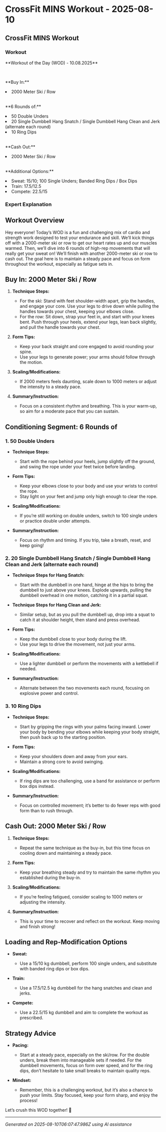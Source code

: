 # CrossFit MINS Workout - 2025-08-10

## CrossFit MINS Workout

### Workout
<p class="mb-2">**Workout of the Day (WOD) - 10.08.2025**</p><br><p class="mb-2">**Buy In:**</p><li class="ml-4">2000 Meter Ski / Row</li><br><p class="mb-2">**6 Rounds of:**</p><li class="ml-4">50 Double Unders</li><li class="ml-4">20 Single Dumbbell Hang Snatch / Single Dumbbell Hang Clean and Jerk (alternate each round)</li><li class="ml-4">10 Ring Dips</li><br><p class="mb-2">**Cash Out:**</p><li class="ml-4">2000 Meter Ski / Row</li><br><p class="mb-2">**Additional Options:**</p><li class="ml-4">Sweat: 15/10; 100 Single Unders; Banded Ring Dips / Box Dips</li><li class="ml-4">Train: 17.5/12.5</li><li class="ml-4">Compete: 22.5/15</li>

### Expert Explanation
## Workout Overview
Hey everyone! Today’s WOD is a fun and challenging mix of cardio and strength work designed to test your endurance and skill. We’ll kick things off with a 2000-meter ski or row to get our heart rates up and our muscles warmed. Then, we’ll dive into 6 rounds of high-rep movements that will really get your sweat on! We’ll finish with another 2000-meter ski or row to cash out. The goal here is to maintain a steady pace and focus on form throughout the workout, especially as fatigue sets in.

## Buy In: 2000 Meter Ski / Row
1. **Technique Steps:**
    - For the ski: Stand with feet shoulder-width apart, grip the handles, and engage your core. Use your legs to drive down while pulling the handles towards your chest, keeping your elbows close.
    - For the row: Sit down, strap your feet in, and start with your knees bent. Push through your heels, extend your legs, lean back slightly, and pull the handle towards your chest.
  
2. **Form Tips:**
    - Keep your back straight and core engaged to avoid rounding your spine.
    - Use your legs to generate power; your arms should follow through the motion.
  
3. **Scaling/Modifications:**
    - If 2000 meters feels daunting, scale down to 1000 meters or adjust the intensity to a steady pace.
  
4. **Summary/Instruction:**
    - Focus on a consistent rhythm and breathing. This is your warm-up, so aim for a moderate pace that you can sustain.

## Conditioning Segment: 6 Rounds of
### 1. **50 Double Unders**
   - **Technique Steps:**
       - Start with the rope behind your heels, jump slightly off the ground, and swing the rope under your feet twice before landing.
  
   - **Form Tips:**
       - Keep your elbows close to your body and use your wrists to control the rope.
       - Stay light on your feet and jump only high enough to clear the rope.
  
   - **Scaling/Modifications:**
       - If you’re still working on double unders, switch to 100 single unders or practice double under attempts.
  
   - **Summary/Instruction:**
       - Focus on rhythm and timing. If you trip, take a breath, reset, and keep going!

### 2. **20 Single Dumbbell Hang Snatch / Single Dumbbell Hang Clean and Jerk (alternate each round)**
   - **Technique Steps for Hang Snatch:**
       - Start with the dumbbell in one hand, hinge at the hips to bring the dumbbell to just above your knees. Explode upwards, pulling the dumbbell overhead in one motion, catching it in a partial squat.
  
   - **Technique Steps for Hang Clean and Jerk:**
       - Similar setup, but as you pull the dumbbell up, drop into a squat to catch it at shoulder height, then stand and press overhead.
  
   - **Form Tips:**
       - Keep the dumbbell close to your body during the lift.
       - Use your legs to drive the movement, not just your arms.
  
   - **Scaling/Modifications:**
       - Use a lighter dumbbell or perform the movements with a kettlebell if needed.
  
   - **Summary/Instruction:**
       - Alternate between the two movements each round, focusing on explosive power and control.

### 3. **10 Ring Dips**
   - **Technique Steps:**
       - Start by gripping the rings with your palms facing inward. Lower your body by bending your elbows while keeping your body straight, then push back up to the starting position.
  
   - **Form Tips:**
       - Keep your shoulders down and away from your ears.
       - Maintain a strong core to avoid swinging.
  
   - **Scaling/Modifications:**
       - If ring dips are too challenging, use a band for assistance or perform box dips instead.
  
   - **Summary/Instruction:**
       - Focus on controlled movement; it’s better to do fewer reps with good form than to rush through.

## Cash Out: 2000 Meter Ski / Row
1. **Technique Steps:**
    - Repeat the same technique as the buy-in, but this time focus on cooling down and maintaining a steady pace.
  
2. **Form Tips:**
    - Keep your breathing steady and try to maintain the same rhythm you established during the buy-in.
  
3. **Scaling/Modifications:**
    - If you’re feeling fatigued, consider scaling to 1000 meters or adjusting the intensity.
  
4. **Summary/Instruction:**
    - This is your time to recover and reflect on the workout. Keep moving and finish strong!

## Loading and Rep-Modification Options
- **Sweat:** 
    - Use a 15/10 kg dumbbell, perform 100 single unders, and substitute with banded ring dips or box dips.
  
- **Train:** 
    - Use a 17.5/12.5 kg dumbbell for the hang snatches and clean and jerks.
  
- **Compete:** 
    - Use a 22.5/15 kg dumbbell and aim to complete the workout as prescribed.

## Strategy Advice
- **Pacing:** 
    - Start at a steady pace, especially on the ski/row. For the double unders, break them into manageable sets if needed. For the dumbbell movements, focus on form over speed, and for the ring dips, don’t hesitate to take small breaks to maintain quality reps.
  
- **Mindset:** 
    - Remember, this is a challenging workout, but it’s also a chance to push your limits. Stay focused, keep your form sharp, and enjoy the process!

Let’s crush this WOD together! 💪

---
*Generated on 2025-08-10T06:07:47.986Z using AI assistance*

